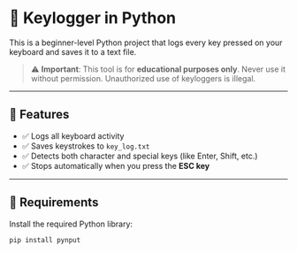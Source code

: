 # 🔑  Keylogger in Python

This is a beginner-level Python project that logs every key pressed on your keyboard and saves it to a text file.

> ⚠️ **Important**: This tool is for **educational purposes only**. Never use it without permission. Unauthorized use of keyloggers is illegal.

---

## 🚀 Features

- ✅ Logs all keyboard activity
- ✅ Saves keystrokes to `key_log.txt`
- ✅ Detects both character and special keys (like Enter, Shift, etc.)
- ✅ Stops automatically when you press the **ESC key**

---

## 🧰 Requirements

Install the required Python library:

```bash
pip install pynput
